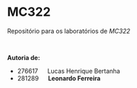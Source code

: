 # MC322
Repositório para os laboratórios de *MC322*

<br/>

**Autoria de:**
- 276617 &emsp; Lucas Henrique Bertanha     
- 281289 &emsp; <strong>Leonardo Ferreira</strong> 

